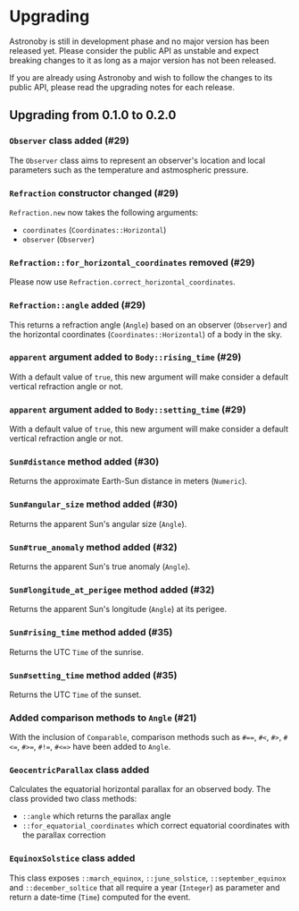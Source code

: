 # Upgrading

Astronoby is still in development phase and no major version has been
released yet. Please consider the public API as unstable and expect breaking
changes to it as long as a major version has not been released.

If you are already using Astronoby and wish to follow the changes to its
public API, please read the upgrading notes for each release.

## Upgrading from 0.1.0 to 0.2.0

### `Observer` class added (#29)

The `Observer` class aims to represent an observer's location and local
parameters such as the temperature and astmospheric pressure.

### `Refraction` constructor changed (#29)

`Refraction.new` now takes the following arguments:

* `coordinates` (`Coordinates::Horizontal`)
* `observer` (`Observer`)

### `Refraction::for_horizontal_coordinates` removed (#29)

Please now use `Refraction.correct_horizontal_coordinates`.

### `Refraction::angle` added (#29)

This returns a refraction angle (`Angle`) based on an observer (`Observer`)
and the horizontal coordinates (`Coordinates::Horizontal`) of a body in the sky.

### `apparent` argument added to `Body::rising_time` (#29)

With a default value of `true`, this new argument will make consider a
default vertical refraction angle or not.

### `apparent` argument added to `Body::setting_time` (#29)

With a default value of `true`, this new argument will make consider a
default vertical refraction angle or not.

### `Sun#distance` method added (#30)

Returns the approximate Earth-Sun distance in meters (`Numeric`).

### `Sun#angular_size` method added (#30)

Returns the apparent Sun's angular size (`Angle`).

### `Sun#true_anomaly` method added (#32)

Returns the apparent Sun's true anomaly (`Angle`).

### `Sun#longitude_at_perigee` method added (#32)

Returns the apparent Sun's longitude (`Angle`) at its perigee.

### `Sun#rising_time` method added (#35)

Returns the UTC `Time` of the sunrise.

### `Sun#setting_time` method added (#35)

Returns the UTC `Time` of the sunset.

### Added comparison methods to `Angle` (#21)

With the inclusion of `Comparable`, comparison methods such as `#==`, `#<`,
`#>`, `#<=`, `#>=`, `#!=`, `#<=>` have been added to `Angle`.

### `GeocentricParallax` class added

Calculates the equatorial horizontal parallax for an observed body. The
class provided two class methods:
- `::angle` which returns the parallax angle
- `::for_equatorial_coordinates` which correct equatorial coordinates with
  the parallax correction

### `EquinoxSolstice` class added

This class exposes `::march_equinox`, `::june_solstice`,
`::september_equinox` and `::december_soltice` that all require a year
(`Integer`) as parameter and return a date-time (`Time`) computed for the event.

